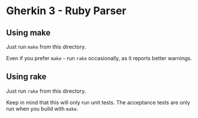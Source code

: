# Gherkin 3 - Ruby Parser

## Using make

Just run `make` from this directory.

Even if you prefer `make` - run `rake` occasionally, as it reports better warnings.

## Using rake

Just run `rake` from this directory.

Keep in mind that this will only run unit tests. The acceptance tests are only
run when you build with `make`.

